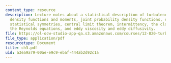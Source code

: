 ```yaml
---
content_type: resource
description: Lecture notes about a statistical description of turbulence, probability
  density functions and moments, joint probability density functions, ergodicity and
  statistical symmetries, central limit theorem, intermittency, the closure problem,
  the Reynolds equations, and eddy viscosity and eddy diffusivity.
file: https://ol-ocw-studio-app-qa.s3.amazonaws.com/courses/12-820-turbulence-in-the-ocean-and-atmosphere-spring-2006/a3ea9a7900aee9c9ebaf444ab2d92c1a_ch3.pdf
file_type: application/pdf
resourcetype: Document
title: ch3.pdf
uid: a3ea9a79-00ae-e9c9-ebaf-444ab2d92c1a
---
```


